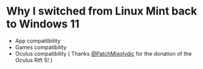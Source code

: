 # Why I switched from Linux Mint back to Windows 11

* App compatilbility
* Games compatibility
* Oculus compatibility ( Thanks [@PatchMixolydic](https://patchmixolydic.com) for the donation of the Oculus Rift S! )
